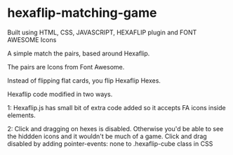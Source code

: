 # hexaflip-matching-game
Built using HTML, CSS, JAVASCRIPT, HEXAFLIP plugin and FONT AWESOME Icons

A simple match the pairs, based around Hexaflip.

The pairs are Icons from Font Awesome.

Instead of flipping flat cards, you flip Hexaflip Hexes.

Hexaflip code modified in two ways.

1: Hexaflip.js has small bit of extra code added so it accepts FA icons inside <a> elements. 
  
2: Click and dragging on hexes is disabled. Otherwise you'd be able to see the hiddden icons and it wouldn't be much of a game. Click and drag disabled by adding pointer-events: none to .hexaflip-cube class in CSS
